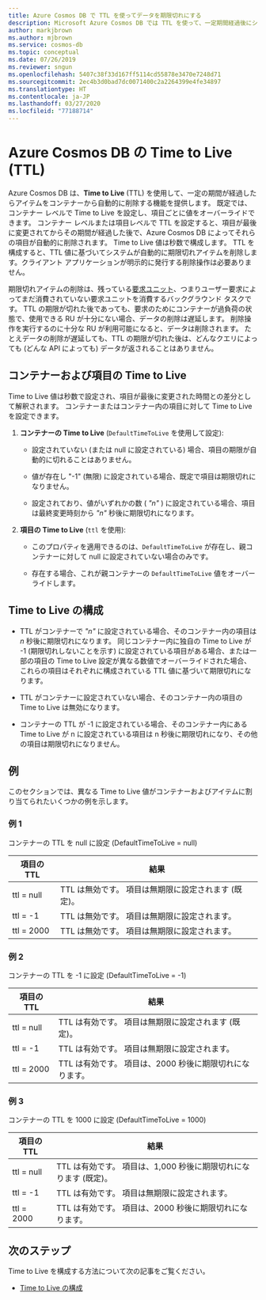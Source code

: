 ```yaml
---
title: Azure Cosmos DB で TTL を使ってデータを期限切れにする
description: Microsoft Azure Cosmos DB では TTL を使って、一定期間経過後にシステムからドキュメントを自動的に消去することができます。
author: markjbrown
ms.author: mjbrown
ms.service: cosmos-db
ms.topic: conceptual
ms.date: 07/26/2019
ms.reviewer: sngun
ms.openlocfilehash: 5407c38f33d167ff5114cd55878e3470e7248d71
ms.sourcegitcommit: 2ec4b3d0bad7dc0071400c2a2264399e4fe34897
ms.translationtype: HT
ms.contentlocale: ja-JP
ms.lasthandoff: 03/27/2020
ms.locfileid: "77188714"
---
```

# <a name="time-to-live-ttl-in-azure-cosmos-db"></a>Azure Cosmos DB の Time to Live (TTL) 

Azure Cosmos DB は、**Time to Live** (TTL) を使用して、一定の期間が経過したらアイテムをコンテナーから自動的に削除する機能を提供します。 既定では、コンテナー レベルで Time to Live を設定し、項目ごとに値をオーバーライドできます。 コンテナー レベルまたは項目レベルで TTL を設定すると、項目が最後に変更されてからその期間が経過した後で、Azure Cosmos DB によってそれらの項目が自動的に削除されます。 Time to Live 値は秒数で構成します。 TTL を構成すると、TTL 値に基づいてシステムが自動的に期限切れアイテムを削除します。クライアント アプリケーションが明示的に発行する削除操作は必要ありません。

期限切れアイテムの削除は、残っている[要求ユニット](request-units.md)、つまりユーザー要求によってまだ消費されていない要求ユニットを消費するバックグラウンド タスクです。 TTL の期限が切れた後であっても、要求のためにコンテナーが過負荷の状態で、使用できる RU が十分にない場合、データの削除は遅延します。 削除操作を実行するのに十分な RU が利用可能になると、データは削除されます。 たとえデータの削除が遅延しても、TTL の期限が切れた後は、どんなクエリによっても (どんな API によっても) データが返されることはありません。

## <a name="time-to-live-for-containers-and-items"></a>コンテナーおよび項目の Time to Live

Time to Live 値は秒数で設定され、項目が最後に変更された時間との差分として解釈されます。 コンテナーまたはコンテナー内の項目に対して Time to Live を設定できます。

1. **コンテナーの Time to Live** (`DefaultTimeToLive` を使用して設定):

   - 設定されていない (または null に設定されている) 場合、項目の期限が自動的に切れることはありません。

   - 値が存在し "-1" (無限) に設定されている場合、既定で項目は期限切れになりません。

   - 設定されており、値がいずれかの数 ( *"n"* ) に設定されている場合、項目は最終変更時刻から *"n"* 秒後に期限切れになります。

2. **項目の Time to Live** (`ttl` を使用):

   - このプロパティを適用できるのは、`DefaultTimeToLive` が存在し、親コンテナーに対して null に設定されていない場合のみです。

   - 存在する場合、これが親コンテナーの `DefaultTimeToLive` 値をオーバーライドします。

## <a name="time-to-live-configurations"></a>Time to Live の構成

* TTL がコンテナーで *"n"* に設定されている場合、そのコンテナー内の項目は *n* 秒後に期限切れになります。  同じコンテナー内に独自の Time to Live が -1 (期限切れしないことを示す) に設定されている項目がある場合、または一部の項目の Time to Live 設定が異なる数値でオーバーライドされた場合、これらの項目はそれぞれに構成されている TTL 値に基づいて期限切れになります。 

* TTL がコンテナーに設定されていない場合、そのコンテナー内の項目の Time to Live は無効になります。 

* コンテナーの TTL が -1 に設定されている場合、そのコンテナー内にある Time to Live が n に設定されている項目は n 秒後に期限切れになり、その他の項目は期限切れになりません。

## <a name="examples"></a>例

このセクションでは、異なる Time to Live 値がコンテナーおよびアイテムに割り当てられたいくつかの例を示します。

### <a name="example-1"></a>例 1

コンテナーの TTL を null に設定 (DefaultTimeToLive = null)

|項目の TTL| 結果|
|---|---|
|ttl = null|    TTL は無効です。 項目は無期限に設定されます (既定)。|
|ttl = -1   |TTL は無効です。 項目は無期限に設定されます。|
|ttl = 2000 |TTL は無効です。 項目は無期限に設定されます。|


### <a name="example-2"></a>例 2

コンテナーの TTL を -1 に設定 (DefaultTimeToLive = -1)

|項目の TTL| 結果|
|---|---|
|ttl = null |TTL は有効です。 項目は無期限に設定されます (既定)。|
|ttl = -1   |TTL は有効です。 項目は無期限に設定されます。|
|ttl = 2000 |TTL は有効です。 項目は、2000 秒後に期限切れになります。|


### <a name="example-3"></a>例 3

コンテナーの TTL を 1000 に設定 (DefaultTimeToLive = 1000)

|項目の TTL| 結果|
|---|---|
|ttl = null|    TTL は有効です。 項目は、1,000 秒後に期限切れになります (既定)。|
|ttl = -1   |TTL は有効です。 項目は無期限に設定されます。|
|ttl = 2000 |TTL は有効です。 項目は、2000 秒後に期限切れになります。|

## <a name="next-steps"></a>次のステップ

Time to Live を構成する方法について次の記事をご覧ください。

* [Time to Live の構成](how-to-time-to-live.md)
